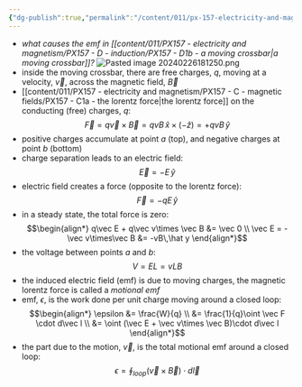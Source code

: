 ```yaml
---
{"dg-publish":true,"permalink":"/content/011/px-157-electricity-and-magnetism/px-157-d-induction/px-157-d1d-motional-emf/","created":"2024-10-01T18:27:10.228+01:00","updated":"2024-11-26T20:10:34.093+00:00"}
---
```


- *what causes the emf in [[content/011/PX157 - electricity and magnetism/PX157 - D - induction/PX157 - D1b - a moving crossbar\|a moving crossbar]]?*
![Pasted image 20240226181250.png](/img/user/pics/Pasted%20image%2020240226181250.png)
- inside the moving crossbar, there are free charges, $q$, moving at a velocity, $\vec v$, across the magnetic field, $\vec B$
- [[content/011/PX157 - electricity and magnetism/PX157 - C - magnetic fields/PX157 - C1a - the lorentz force\|the lorentz force]] on the conducting (free) charges, $q:$
$$
\vec F = q\vec v\times \vec B = qvB \,\hat x\times (-\hat z) = + qvB\,\hat y
$$
- positive charges accumulate at point $a$ (top), and negative charges at point $b$ (bottom)
- charge separation leads to an electric field:
$$
\vec E = -E\,\hat y
$$
- electric field creates a force (opposite to the lorentz force):
$$
\vec F = - qE\,\hat y
$$
- in a steady state, the total force is zero:
$$\begin{align*}
	q\vec E + q\vec v\times \vec B &= \vec 0 \\
	\vec E = -\vec v\times\vec B &= -vB\,\hat y
\end{align*}$$
- the voltage between points $a$ and $b:$
$$
V= EL = vLB
$$
- the induced electric field (emf) is due to moving charges, the magnetic lorentz force is called a *motional emf*
- emf, $\epsilon$, is the work done per unit charge moving around a closed loop:
$$\begin{align*}
	\epsilon &= \frac{W}{q} \\
	&= \frac{1}{q}\oint \vec F \cdot d\vec l \\
	&= \oint (\vec E + \vec v\times \vec B)\cdot d\vec l
\end{align*}$$
- the part due to the motion, $\vec v$, is the total motional emf around a closed loop:
$$
\epsilon = \oint_{loop} (\vec v \times \vec B) \cdot d\vec l
$$
